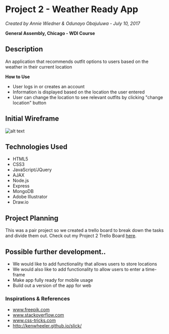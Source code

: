 # Project 2 - Weather Ready App
*Created by Annie Wiedner & Odunayo Obajuluwa - July 10, 2017*

 **General Assembly, Chicago - WDI Course**




## Description
An application that recommends outfit options to users based on the weather in their current location

**How to Use**
* User logs in or creates an account
* Information is displayed based on the location the user entered
* User can change the location to see relevant outfits by clicking "change location" button

## Initial Wireframe
![alt text](https://github.com/obajuluwa3/Project2/Dress-for-the-Weather-App.jpg "wireframe")


## Technologies Used
* HTML5
* CSS3
* JavaScript/JQuery
* AJAX
* Node.js
* Express
* MongoDB
* Adobe Illustrator
* Draw.io

## Project Planning
This was a pair project so we created a trello board to break down the tasks and divide them out.
Check out my Project 2 Trello Board [here](https://trello.com/b/vurqiHcH).

## Possible further development..
* We would like to add functionality that allows users to store locations
* We would also like to add functionality to allow users to enter a time-frame
* Make app fully ready for mobile usage
* Build out a version of the app for web

### Inspirations & References
- www.freepik.com
- www.stackoverflow.com
- www.css-tricks.com
- http://kenwheeler.github.io/slick/
